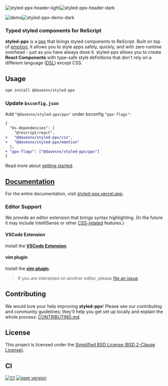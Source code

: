 ![styled-ppx-header-light](./.github/header-light.png#gh-dark-mode-only)![styled-ppx-header-dark](./.github/header-dark.png#gh-light-mode-only)

![demo](./.github/demo-dark.png#gh-dark-mode-only)![styled-ppx-demo-dark](./.github/demo-light.png#gh-light-mode-only)

### Typed styled components for ReScript

**styled-ppx** is a [ppx](https://tarides.com/blog/2019-05-09-an-introduction-to-ocaml-ppx-ecosystem) that brings styled components to ReScript. Built on top of [emotion](https://emotion.sh), it allows you to style apps safely, quickly, and with zero runtime overhead - just as you have always done it. styled-ppx allows you to create **React Components** with type-safe style definitions that don't rely on a different language ([DSL](https://en.wikipedia.org/wiki/Domain-specific_language)) except CSS.

## Usage

```bash
npm install @davesnx/styled-ppx
```

### Update `bsconfig.json`

Add `"@davesnx/styled-ppx/ppx"` under bsconfig `"ppx-flags"`:

```diff
{
  "bs-dependencies": [
    "@rescript/react",
+   "@davesnx/styled-ppx/css",
+   "@davesnx/styled-ppx/emotion"
  ],
+ "ppx-flags": ["@davesnx/styled-ppx/ppx"]
}
```

Read more about [getting started](https://styled-ppx.vercel.app/getting-started).

## [Documentation](https://styled-ppx.vercel.app)

For the entire documentation, visit [styled-ppx.vercel.app](https://styled-ppx.vercel.app).

### Editor Support

We provide an editor extension that brings syntax highlighting. (In the future it may include IntelliSense or other [CSS-related](https://code.visualstudio.com/docs/languages/css) features.)

#### VSCode Extension

Install the **[VSCode Extension](https://marketplace.visualstudio.com/items?itemName=davesnx.vscode-styled-ppx)**.

#### vim plugin

Install the **[vim plugin](https://github.com/ahrefs/vim-styled-ppx/blob/main/README.md#installation)**.

> If you are interested on another editor, please [file an issue](https://github.com/davesnx/styled-ppx/issues/new).

## Contributing

We would love your help improving **styled-ppx**! Please see our contributing and community guidelines; they'll help you get set up locally and explain the whole process: [CONTRIBUTING.md](./CONTRIBUTING.md).

## License

This project is licensed under the [Simplified BSD License (BSD 2-Clause License)](./LICENSE).

## CI

<a href="https://github.com/davesnx/styled-ppx/actions"><img alt="CI" src="https://github.com/davesnx/styled-ppx/workflows/CI/badge.svg"></a> <a href="https://badge.fury.io/js/%40davesnx%2Fstyled-ppx"><img src="https://badge.fury.io/js/%40davesnx%2Fstyled-ppx.svg" alt="npm version"></a>
